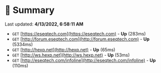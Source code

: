 # 📖 Summary
Last updated: **4/13/2022, 6:58:11 AM**

- `GET` [https://eseqtech.com](https://eseqtech.com) - **Up** (283ms)
- `GET` [http://forum.eseqtech.com](http://forum.eseqtech.com) - **Up** (5334ms)
- `GET` [http://hexp.net](http://hexp.net) - **Up** (65ms)
- `GET` [http://ws.hexp.net](http://ws.hexp.net) - **Up** (53ms)
- `GET` [http://eseqtech.com/infoline](http://eseqtech.com/infoline) - **Up** (110ms)
